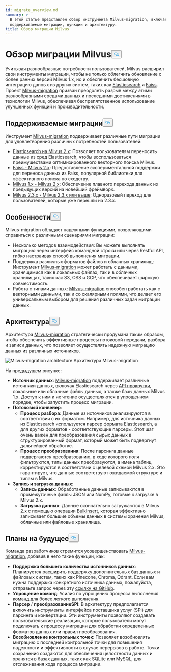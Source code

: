 ```yaml
---
id: migrate_overview.md
summary: >-
  В этой статье представлен обзор инструмента Milvus-migration, включая
  поддерживаемые миграции, функции и архитектуру.
title: Обзор миграции Milvus
---
```


<h1 id="Milvus-Migration-Overview" class="common-anchor-header">Обзор миграции Milvus<button data-href="#Milvus-Migration-Overview" class="anchor-icon" translate="no">
      <svg translate="no"
        aria-hidden="true"
        focusable="false"
        height="20"
        version="1.1"
        viewBox="0 0 16 16"
        width="16"
      >
        <path
          fill="#0092E4"
          fill-rule="evenodd"
          d="M4 9h1v1H4c-1.5 0-3-1.69-3-3.5S2.55 3 4 3h4c1.45 0 3 1.69 3 3.5 0 1.41-.91 2.72-2 3.25V8.59c.58-.45 1-1.27 1-2.09C10 5.22 8.98 4 8 4H4c-.98 0-2 1.22-2 2.5S3 9 4 9zm9-3h-1v1h1c1 0 2 1.22 2 2.5S13.98 12 13 12H9c-.98 0-2-1.22-2-2.5 0-.83.42-1.64 1-2.09V6.25c-1.09.53-2 1.84-2 3.25C6 11.31 7.55 13 9 13h4c1.45 0 3-1.69 3-3.5S14.5 6 13 6z"
        ></path>
      </svg>
    </button></h1><p>Учитывая разнообразные потребности пользователей, Milvus расширил свои инструменты миграции, чтобы не только облегчить обновление с более ранних версий Milvus 1.x, но и обеспечить бесшовную интеграцию данных из других систем, таких как <a href="https://www.elastic.co/guide/en/elasticsearch/reference/current/elasticsearch-intro.html">Elasticsearch</a> и <a href="https://github.com/facebookresearch/faiss">Faiss</a>. Проект <a href="https://github.com/zilliztech/milvus-migration">Milvus-migration</a> призван преодолеть разрыв между этими разнообразными средами данных и последними достижениями в технологии Milvus, обеспечивая беспрепятственное использование улучшенных функций и производительности.</p>
<h2 id="Supported-migrations" class="common-anchor-header">Поддерживаемые миграции<button data-href="#Supported-migrations" class="anchor-icon" translate="no">
      <svg translate="no"
        aria-hidden="true"
        focusable="false"
        height="20"
        version="1.1"
        viewBox="0 0 16 16"
        width="16"
      >
        <path
          fill="#0092E4"
          fill-rule="evenodd"
          d="M4 9h1v1H4c-1.5 0-3-1.69-3-3.5S2.55 3 4 3h4c1.45 0 3 1.69 3 3.5 0 1.41-.91 2.72-2 3.25V8.59c.58-.45 1-1.27 1-2.09C10 5.22 8.98 4 8 4H4c-.98 0-2 1.22-2 2.5S3 9 4 9zm9-3h-1v1h1c1 0 2 1.22 2 2.5S13.98 12 13 12H9c-.98 0-2-1.22-2-2.5 0-.83.42-1.64 1-2.09V6.25c-1.09.53-2 1.84-2 3.25C6 11.31 7.55 13 9 13h4c1.45 0 3-1.69 3-3.5S14.5 6 13 6z"
        ></path>
      </svg>
    </button></h2><p>Инструмент <a href="https://github.com/zilliztech/milvus-migration">Milvus-migration</a> поддерживает различные пути миграции для удовлетворения различных потребностей пользователей:</p>
<ul>
<li><a href="/docs/ru/v2.5.x/es2m.md">Elasticsearch на Milvus 2.x</a>: Позволяет пользователям переносить данные из сред Elasticsearch, чтобы воспользоваться преимуществами оптимизированного векторного поиска Milvus.</li>
<li><a href="/docs/ru/v2.5.x/f2m.md">Faiss - Milvus 2.x</a>: Предоставление экспериментальной поддержки для переноса данных из Faiss, популярной библиотеки для эффективного поиска по сходству.</li>
<li><a href="/docs/ru/v2.5.x/m2m.md">Milvus 1.x - Milvus 2.x</a>: Обеспечение плавного перехода данных из предыдущих версий на новейший фреймворк.</li>
<li><a href="/docs/ru/v2.5.x/from-m2x.md">Milvus 2.3.x - Milvus 2.3.x или выше</a>: Одноразовый переход для пользователей, которые уже перешли на 2.3.x.</li>
</ul>
<h2 id="Features" class="common-anchor-header">Особенности<button data-href="#Features" class="anchor-icon" translate="no">
      <svg translate="no"
        aria-hidden="true"
        focusable="false"
        height="20"
        version="1.1"
        viewBox="0 0 16 16"
        width="16"
      >
        <path
          fill="#0092E4"
          fill-rule="evenodd"
          d="M4 9h1v1H4c-1.5 0-3-1.69-3-3.5S2.55 3 4 3h4c1.45 0 3 1.69 3 3.5 0 1.41-.91 2.72-2 3.25V8.59c.58-.45 1-1.27 1-2.09C10 5.22 8.98 4 8 4H4c-.98 0-2 1.22-2 2.5S3 9 4 9zm9-3h-1v1h1c1 0 2 1.22 2 2.5S13.98 12 13 12H9c-.98 0-2-1.22-2-2.5 0-.83.42-1.64 1-2.09V6.25c-1.09.53-2 1.84-2 3.25C6 11.31 7.55 13 9 13h4c1.45 0 3-1.69 3-3.5S14.5 6 13 6z"
        ></path>
      </svg>
    </button></h2><p>Milvus-migration обладает надежными функциями, позволяющими справиться с различными сценариями миграции:</p>
<ul>
<li>Несколько методов взаимодействия: Вы можете выполнять миграцию через интерфейс командной строки или через Restful API, гибко настраивая способ выполнения миграции.</li>
<li>Поддержка различных форматов файлов и облачных хранилищ: Инструмент <a href="https://github.com/zilliztech/milvus-migration">Milvus-migration</a> может работать с данными, хранящимися как в локальных файлах, так и в облачных хранилищах, таких как S3, OSS и GCP, что обеспечивает широкую совместимость.</li>
<li>Работа с типами данных: <a href="https://github.com/zilliztech/milvus-migration">Milvus-migration</a> способен работать как с векторными данными, так и со скалярными полями, что делает его универсальным выбором для решения различных задач миграции данных.</li>
</ul>
<h2 id="Architecture" class="common-anchor-header">Архитектура<button data-href="#Architecture" class="anchor-icon" translate="no">
      <svg translate="no"
        aria-hidden="true"
        focusable="false"
        height="20"
        version="1.1"
        viewBox="0 0 16 16"
        width="16"
      >
        <path
          fill="#0092E4"
          fill-rule="evenodd"
          d="M4 9h1v1H4c-1.5 0-3-1.69-3-3.5S2.55 3 4 3h4c1.45 0 3 1.69 3 3.5 0 1.41-.91 2.72-2 3.25V8.59c.58-.45 1-1.27 1-2.09C10 5.22 8.98 4 8 4H4c-.98 0-2 1.22-2 2.5S3 9 4 9zm9-3h-1v1h1c1 0 2 1.22 2 2.5S13.98 12 13 12H9c-.98 0-2-1.22-2-2.5 0-.83.42-1.64 1-2.09V6.25c-1.09.53-2 1.84-2 3.25C6 11.31 7.55 13 9 13h4c1.45 0 3-1.69 3-3.5S14.5 6 13 6z"
        ></path>
      </svg>
    </button></h2><p>Архитектура <a href="https://github.com/zilliztech/milvus-migration">Milvus-migration</a> стратегически продумана таким образом, чтобы обеспечить эффективные процессы потоковой передачи, разбора и записи данных, что позволяет осуществлять надежную миграцию данных из различных источников.</p>
<p>
  
   <span class="img-wrapper"> <img translate="no" src="/docs/v2.5.x/assets/milvus-migration-architecture.jpeg" alt="Milvus-migration architecture" class="doc-image" id="milvus-migration-architecture" />
   </span> <span class="img-wrapper"> <span>Архитектура Milvus-migration</span> </span></p>
<p>На предыдущем рисунке:</p>
<ul>
<li><strong>Источник данных</strong>: <a href="https://github.com/zilliztech/milvus-migration">Milvus-migration</a> поддерживает различные источники данных, включая Elasticsearch через <a href="https://www.elastic.co/guide/en/elasticsearch/reference/current/scroll-api.html">API прокрутки</a>, локальные или облачные файлы данных, а также базы данных Milvus 1.x. Доступ к ним и их чтение осуществляются в упрощенном порядке, чтобы запустить процесс миграции.</li>
<li><strong>Потоковый конвейер</strong>:<ul>
<li><strong>Процесс разбора</strong>: Данные из источников анализируются в соответствии с их форматом. Например, для источника данных из Elasticsearch используется парсер формата Elasticsearch, а для других форматов - соответствующие парсеры. Этот шаг очень важен для преобразования сырых данных в структурированный формат, который может быть подвергнут дальнейшей обработке.</li>
<li><strong>Процесс преобразования</strong>: После парсинга данные подвергаются преобразованию, в ходе которого поля фильтруются, типы данных преобразуются, а имена таблиц корректируются в соответствии с целевой схемой Milvus 2.x. Это гарантирует, что данные соответствуют ожидаемой структуре и типам в Milvus.</li>
</ul></li>
<li><strong>Запись и загрузка данных</strong>:<ul>
<li><strong>Запись данных</strong>: Обработанные данные записываются в промежуточные файлы JSON или NumPy, готовые к загрузке в Milvus 2.x.</li>
<li><strong>Загрузка данных</strong>: Данные окончательно загружаются в Milvus 2.x с помощью операции <a href="https://milvus.io/api-reference/pymilvus/v2.4.x/ORM/utility/do_bulk_insert.md">BulkInsert</a>, которая эффективно записывает большие объемы данных в системы хранения Milvus, облачные или файловые хранилища.</li>
</ul></li>
</ul>
<h2 id="Future-plans" class="common-anchor-header">Планы на будущее<button data-href="#Future-plans" class="anchor-icon" translate="no">
      <svg translate="no"
        aria-hidden="true"
        focusable="false"
        height="20"
        version="1.1"
        viewBox="0 0 16 16"
        width="16"
      >
        <path
          fill="#0092E4"
          fill-rule="evenodd"
          d="M4 9h1v1H4c-1.5 0-3-1.69-3-3.5S2.55 3 4 3h4c1.45 0 3 1.69 3 3.5 0 1.41-.91 2.72-2 3.25V8.59c.58-.45 1-1.27 1-2.09C10 5.22 8.98 4 8 4H4c-.98 0-2 1.22-2 2.5S3 9 4 9zm9-3h-1v1h1c1 0 2 1.22 2 2.5S13.98 12 13 12H9c-.98 0-2-1.22-2-2.5 0-.83.42-1.64 1-2.09V6.25c-1.09.53-2 1.84-2 3.25C6 11.31 7.55 13 9 13h4c1.45 0 3-1.69 3-3.5S14.5 6 13 6z"
        ></path>
      </svg>
    </button></h2><p>Команда разработчиков стремится усовершенствовать <a href="https://github.com/zilliztech/milvus-migration">Milvus-migration</a>, добавив в него такие функции, как:</p>
<ul>
<li><strong>Поддержка большего количества источников данных</strong>: Планируется расширить поддержку дополнительных баз данных и файловых систем, таких как Pinecone, Chroma, Qdrant. Если вам нужна поддержка конкретного источника данных, пожалуйста, отправьте запрос через эту <a href="https://github.com/zilliztech/milvus-migration/issues">ссылку на GitHub</a>.</li>
<li><strong>Упрощение команд</strong>: Усилия по упрощению процесса выполнения команд для более легкого выполнения.</li>
<li><strong>Парсер</strong> / <strong>преобразование</strong><strong>SPI</strong>: В архитектуру предполагается включить инструменты интерфейса поставщика услуг (SPI) для парсинга и конвертации. Эти инструменты позволяют создавать пользовательские реализации, которые пользователи могут подключать к процессу миграции для обработки определенных форматов данных или правил преобразования.</li>
<li><strong>Возобновление контрольных точек</strong>: Позволяет возобновлять миграцию с последней контрольной точки для повышения надежности и эффективности в случае перерывов в работе. Точки сохранения создаются для обеспечения целостности данных и хранятся в базах данных, таких как SQLite или MySQL, для отслеживания хода процесса миграции.</li>
</ul>
